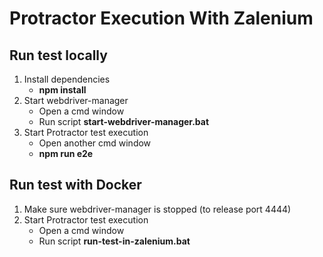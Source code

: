 # Protractor Execution With Zalenium
## Run test locally
1. Install dependencies  
    * __npm install__
2. Start webdriver-manager  
    * Open a cmd window  
    * Run script __start-webdriver-manager.bat__
3. Start Protractor test execution  
    * Open another cmd window  
    * __npm run e2e__  

## Run test with Docker
1. Make sure webdriver-manager is stopped (to release port 4444)
2. Start Protractor test execution
    * Open a cmd window
    * Run script __run-test-in-zalenium.bat__
